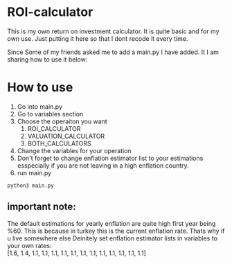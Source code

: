 # ROI-calculator
This is my own return on investment calculator. It is quite basic and for my own use. Just putting it here so that I dont recode it every time.

Since Some of my friends asked me to add a main.py I have added. It I am sharing how to use it below:

# How to use
1. Go into main.py
2. Go to variables section
3. Choose the operaiton you want
   1. ROI_CALCULATOR
   2. VALUATION_CALCULATOR
   3. BOTH_CALCULATORS 
4. Change the variables for your operation
5. Don't forget to change enflation estimator list to your estimations esspecially if you are not leaving in a high enflation country. 
6. run main.py
```
python3 main.py
```

## important note:
The default estimations for yearly enflation are quite high first year being %60. This is because in turkey this is the current enflation rate. Thats why if u live somewhere else Deinitely set enflation estimator lists in variables to your own rates:  
[1.6, 1.4, 1.1, 1.1, 1.1, 1.1, 1.1, 1.1, 1.1, 1.1, 1.1, 1.1, 1.1, 1.1]


